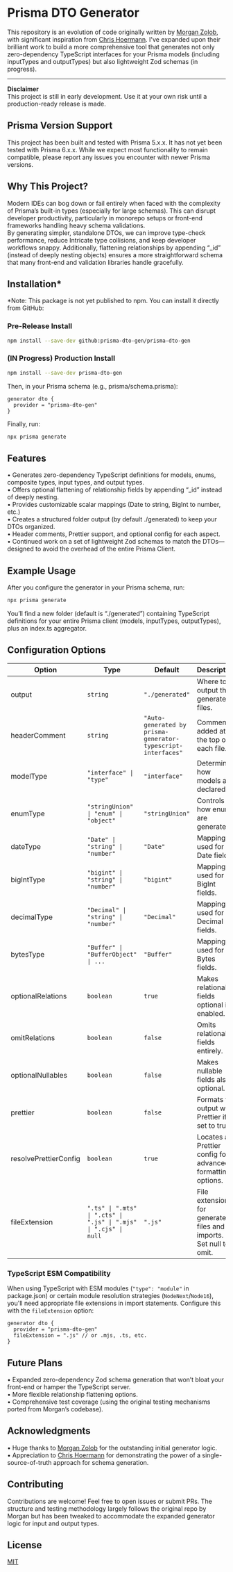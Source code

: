 # Prisma DTO Generator

This repository is an evolution of code originally written by [Morgan Zolob](https://github.com/mogzol/prisma-generator-typescript-interfaces), with significant inspiration from [Chris Hoermann](https://github.com/chrishoermann/zod-prisma-types). I've expanded upon their brilliant work to build a more comprehensive tool that generates not only zero-dependency TypeScript interfaces for your Prisma models (including inputTypes and outputTypes) but also lightweight Zod schemas (in progress).

---

**Disclaimer**  
This project is still in early development. Use it at your own risk until a production-ready release is made.

## Prisma Version Support

This project has been built and tested with Prisma 5.x.x. It has not yet been tested with Prisma 6.x.x. While we expect most functionality to remain compatible, please report any issues you encounter with newer Prisma versions.

## Why This Project?

Modern IDEs can bog down or fail entirely when faced with the complexity of Prisma’s built-in types (especially for large schemas). This can disrupt developer productivity, particularly in monorepo setups or front-end frameworks handling heavy schema validations.  
By generating simpler, standalone DTOs, we can improve type-check performance, reduce Intricate type collisions, and keep developer workflows snappy. Additionally, flattening relationships by appending “\_id” (instead of deeply nesting objects) ensures a more straightforward schema that many front-end and validation libraries handle gracefully.

## Installation\*

\*Note: This package is not yet published to npm. You can install it directly from GitHub:

### Pre-Release Install

```bash
npm install --save-dev github:prisma-dto-gen/prisma-dto-gen
```

### (IN Progress) Production Install

```bash
npm install --save-dev prisma-dto-gen
```

Then, in your Prisma schema (e.g., prisma/schema.prisma):

```prisma
generator dto {
  provider = "prisma-dto-gen"
}
```

Finally, run:

```bash
npx prisma generate
```

## Features

• Generates zero-dependency TypeScript definitions for models, enums, composite types, input types, and output types.  
• Offers optional flattening of relationship fields by appending “\_id” instead of deeply nesting.  
• Provides customizable scalar mappings (Date to string, BigInt to number, etc.)  
• Creates a structured folder output (by default ./generated) to keep your DTOs organized.  
• Header comments, Prettier support, and optional config for each aspect.  
• Continued work on a set of lightweight Zod schemas to match the DTOs—designed to avoid the overhead of the entire Prisma Client.

## Example Usage

After you configure the generator in your Prisma schema, run:

```bash
npx prisma generate
```

You’ll find a new folder (default is “./generated”) containing TypeScript definitions for your entire Prisma client (models, inputTypes, outputTypes), plus an index.ts aggregator.
## Configuration Options

| Option                | Type                                  | Default                                                      | Description                                                |
| --------------------- | ------------------------------------- | ------------------------------------------------------------ | ---------------------------------------------------------- |
| output                | `string`                              | `"./generated"`                                              | Where to output the generated files.                       |
| headerComment         | `string`                              | `"Auto-generated by prisma-generator-typescript-interfaces"` | Comment added at the top of each file.                     |
| modelType             | `"interface" \| "type"`               | `"interface"`                                                | Determines how models are declared.                        |
| enumType              | `"stringUnion" \| "enum" \| "object"` | `"stringUnion"`                                              | Controls how enums are generated.                          |
| dateType              | `"Date" \| "string" \| "number"`      | `"Date"`                                                     | Mapping used for Date fields.                              |
| bigIntType            | `"bigint" \| "string" \| "number"`    | `"bigint"`                                                   | Mapping used for BigInt fields.                            |
| decimalType           | `"Decimal" \| "string" \| "number"`   | `"Decimal"`                                                  | Mapping used for Decimal fields.                           |
| bytesType             | `"Buffer" \| "BufferObject" \| ...`   | `"Buffer"`                                                   | Mapping used for Bytes fields.                             |
| optionalRelations     | `boolean`                             | `true`                                                       | Makes relational fields optional if enabled.               |
| omitRelations        | `boolean`                             | `false`                                                      | Omits relational fields entirely.                          |
| optionalNullables     | `boolean`                             | `false`                                                      | Makes nullable fields also optional.                       |
| prettier              | `boolean`                             | `false`                                                      | Formats the output with Prettier if set to true.           |
| resolvePrettierConfig | `boolean`                             | `true`                                                       | Locates a Prettier config for advanced formatting options. |
| fileExtension        | `".ts" \| ".mts" \| ".cts" \| ".js" \| ".mjs" \| ".cjs" \| null` | `".js"`                        | File extension for generated files and imports. Set null to omit. |

### TypeScript ESM Compatibility

When using TypeScript with ESM modules (`"type": "module"` in package.json) or certain module resolution strategies (`NodeNext`/`Node16`), you'll need appropriate file extensions in import statements. Configure this with the `fileExtension` option:

```prisma
generator dto {
  provider = "prisma-dto-gen"
  fileExtension = ".js" // or .mjs, .ts, etc.
}
```

## Future Plans

• Expanded zero-dependency Zod schema generation that won’t bloat your front-end or hamper the TypeScript server.  
• More flexible relationship flattening options.  
• Comprehensive test coverage (using the original testing mechanisms ported from Morgan’s codebase).

## Acknowledgments

• Huge thanks to [Morgan Zolob](https://github.com/mogzol/prisma-generator-typescript-interfaces) for the outstanding initial generator logic.  
• Appreciation to [Chris Hoermann](https://github.com/chrishoermann/zod-prisma-types) for demonstrating the power of a single-source-of-truth approach for schema generation.

## Contributing

Contributions are welcome! Feel free to open issues or submit PRs. The structure and testing methodology largely follows the original repo by Morgan but has been tweaked to accommodate the expanded generator logic for input and output types.

## License

[MIT](LICENSE)
